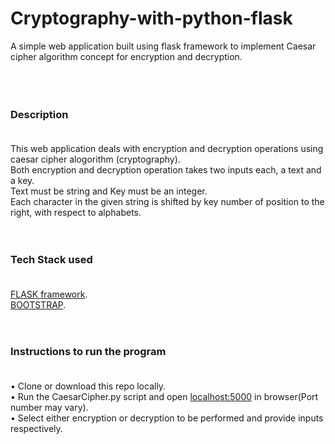 # Cryptography-with-python-flask
A simple web application built using flask framework to implement Caesar cipher algorithm concept for encryption and decryption. <br><br><br><br>

### Description <br><br>

This web application deals with encryption and decryption operations using caesar cipher alogorithm (cryptography).  <br>
Both encryption and decryption operation takes two inputs each, a text and a key.  <br>
Text must be string and Key must be an integer.  <br>
Each character in the given string is shifted by key number of position to the right, with respect to alphabets.  <br><br><br>

### Tech Stack used <br><br>

[FLASK framework](https://flask.palletsprojects.com/en/1.1.x/). <br>
[BOOTSTRAP](https://getbootstrap.com/). <br><br><br>

### Instructions to run the program <br><br>

• Clone or download this repo locally. <br>
• Run the CaesarCipher.py script and open [localhost:5000](http://localhost:5000/) in browser(Port number may vary). <br>
• Select either encryption or decryption to be performed and provide inputs respectively. <br><br><br>
